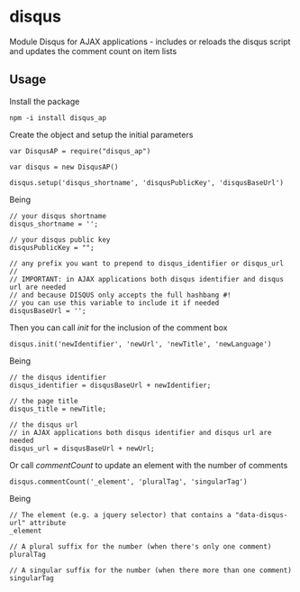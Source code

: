 # disqus

Module Disqus for AJAX applications - includes or reloads the disqus script and updates the comment count on item lists

## Usage

Install the package

    npm -i install disqus_ap

Create the object and setup the initial parameters

    var DisqusAP = require("disqus_ap")
    
    var disqus = new DisqusAP()

    disqus.setup('disqus_shortname', 'disqusPublicKey', 'disqusBaseUrl')


Being

    // your disqus shortname
    disqus_shortname = '';

    // your disqus public key
    disqusPublicKey = "";

    // any prefix you want to prepend to disqus_identifier or disqus_url
    // 
    // IMPORTANT: in AJAX applications both disqus identifier and disqus url are needed
    // and because DISQUS only accepts the full hashbang #! 
    // you can use this variable to include it if needed
    disqusBaseUrl = '';

Then you can call _init_ for the inclusion of the comment box

    disqus.init('newIdentifier', 'newUrl', 'newTitle', 'newLanguage')

Being

    // the disqus identifier
	disqus_identifier = disqusBaseUrl + newIdentifier;

	// the page title
	disqus_title = newTitle;

	// the disqus url
	// in AJAX applications both disqus identifier and disqus url are needed
	disqus_url = disqusBaseUrl + newUrl;

Or call _commentCount_ to update an element with the number of comments

    disqus.commentCount('_element', 'pluralTag', 'singularTag')

Being
    
    // The element (e.g. a jquery selector) that contains a "data-disqus-url" attribute
    _element
    
    // A plural suffix for the number (when there's only one comment)
    pluralTag

    // A singular suffix for the number (when there more than one comment)
    singularTag